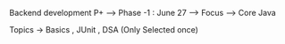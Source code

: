 Backend development P+ -->
Phase -1 : June 27 --> Focus --> Core Java 

Topics -> Basics , JUnit , DSA (Only Selected once) 

